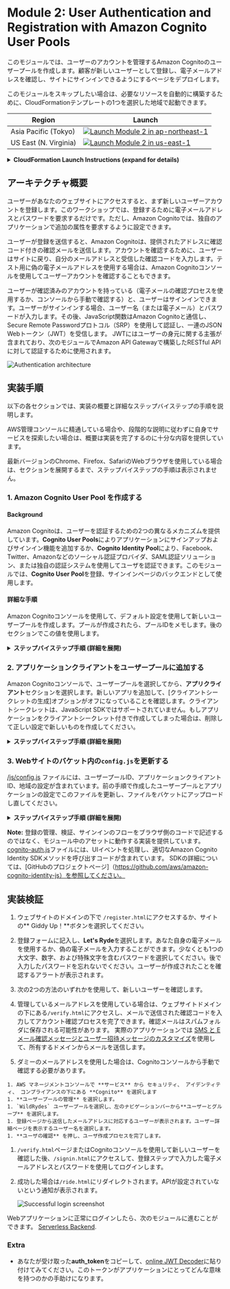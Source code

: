 # Module 2: User Authentication and Registration with Amazon Cognito User Pools

このモジュールでは、ユーザーのアカウントを管理するAmazon Cognitoのユーザープールを作成します。顧客が新しいユーザーとして登録し、電子メールアドレスを確認し、サイトにサインインできるようにするページをデプロイします。

このモジュールをスキップしたい場合は、必要なリソースを自動的に構築するために、CloudFormationテンプレートの1つを選択した地域で起動できます。

Region| Launch
------|-----
Asia Pacific (Tokyo) | [![Launch Module 2 in ap-northeast-1](http://docs.aws.amazon.com/AWSCloudFormation/latest/UserGuide/images/cloudformation-launch-stack-button.png)](https://console.aws.amazon.com/cloudformation/home?region=ap-northeast-1#/stacks/new?stackName=wildrydes-webapp-2&templateURL=https://s3.amazonaws.com/wildrydes-ap-northeast-1/WebApplication/2_UserManagement/user-management.yaml)
US East (N. Virginia) | [![Launch Module 2 in us-east-1](http://docs.aws.amazon.com/AWSCloudFormation/latest/UserGuide/images/cloudformation-launch-stack-button.png)](https://console.aws.amazon.com/cloudformation/home?region=us-east-1#/stacks/new?stackName=wildrydes-webapp-2&templateURL=https://s3.amazonaws.com/wildrydes-us-east-1/WebApplication/2_UserManagement/user-management.yaml)

<details>
<summary><strong>CloudFormation Launch Instructions (expand for details)</strong></summary><p>

1. 好みのリージョンの **Launch Stack** をクリックします。

1. テンプレートの選択ページで **次へ** をクリックします。

1. **Website Bucket Name** に モジュール１で入力した値(`wildrydes-{{あなたの名前}}` のような)を入力し、**次へ** をクリックします。

    **Note:** 前のモジュールで使用したものと同じバケット名を指定する必要があります。存在しないか、書き込みアクセス権を持たないバケット名を指定すると、CloudFormationスタックは作成中に失敗します。

    ![Speficy Details Screenshot](../images/module2-cfn-specify-details.png)

1. オプションページではすべてデフォルトのままで **次へ** をクリックします。

1. 確認ページでは "AWS CloudFormation によって IAM リソースが作成される場合があることを承認"のボックスを **チェック** し、 **作成** をクリックします。
    ![Acknowledge IAM Screenshot](../images/cfn-ack-iam.png)

    このテンプレートは、カスタムリソースを使用してAmazon Cognitoのユーザープールとクライアントを作成し、このユーザープールに接続してWebサイトのバケットにアップロードするのに必要な詳細を含む設定ファイルを生成します。テンプレートは、これらのリソースを作成し、設定ファイルをバケットにアップロードするためのアクセス権を提供するロールを作成します。

1. `wildrydes-webapp-2` スタックが `CREATE_COMPLETE` ステータスに変わるまで待ちます。

1.   次のモジュールに進む準備が整ったことを確認するには、[実装検証](#実装検証) セクションに記載されている手順に従ってください。

</p></details>

## アーキテクチャ概要

ユーザーがあなたのウェブサイトにアクセスすると、まず新しいユーザーアカウントを登録します。このワークショップでは、登録するために電子メールアドレスとパスワードを要求するだけです。ただし、Amazon Cognitoでは、独自のアプリケーションで追加の属性を要求するように設定できます。

ユーザーが登録を送信すると、Amazon Cognitoは、提供されたアドレスに確認コード付きの確認メールを送信します。アカウントを確認するために、ユーザーはサイトに戻り、自分のメールアドレスと受信した確認コードを入力します。テスト用に偽の電子メールアドレスを使用する場合は、Amazon Cognitoコンソールを使用してユーザーアカウントを確認することもできます。

ユーザーが確認済みのアカウントを持っている（電子メールの確認プロセスを使用するか、コンソールから手動で確認する）と、ユーザーはサインインできます。ユーザーがサインインする場合、ユーザー名（または電子メール）とパスワードが入力します。その後、JavaScript関数はAmazon Cognitoと通信し、Secure Remote Passwordプロトコル（SRP）を使用して認証し、一連のJSON Webトークン（JWT）を受信します。 JWTにはユーザーの身元に関する主張が含まれており、次のモジュールでAmazon API Gatewayで構築したRESTful APIに対して認証するために使用されます。

![Authentication architecture](../images/authentication-architecture.png)

## 実装手順

以下の各セクションでは、実装の概要と詳細なステップバイステップの手順を説明します。

AWS管理コンソールに精通している場合や、段階的な説明に従わずに自身でサービスを探索したい場合は、概要は実装を完了するのに十分な内容を提供しています。

最新バージョンのChrome、Firefox、SafariのWebブラウザを使用している場合は、セクションを展開するまで、ステップバイステップの手順は表示されません。

### 1. Amazon Cognito User Pool を作成する

#### Background

Amazon Cognitoは、ユーザーを認証するための2つの異なるメカニズムを提供しています。**Cognito User Pools**によりアプリケーションにサインアップおよびサインイン機能を追加するか、**Cognito Identity Pool**により、Facebook、Twitter、Amazonなどのソーシャル認証プロバイダ、SAML認証ソリューション、または独自の認証システムを使用してユーザを認証できます。このモジュールでは、**Cognito User Pool**を登録、サインインページのバックエンドとして使用します。

#### 詳細な手順

Amazon Cognitoコンソールを使用して、デフォルト設定を使用して新しいユーザープールを作成します。プールが作成されたら、プールIDをメモします。後のセクションでこの値を使用します。

<details>
<summary><strong>ステップバイステップ手順 (詳細を展開)</strong></summary
<p>

1. AWS マネージメントコンソールで **サービス** から セキュリティ、 アイデンティティ、 コンプライアンスの下にある **Cognito** を選択します。

1. **ユーザープールの管理** を選択します。

1. **ユーザープールを作成する** を選択します。

1. `WildRydes`のようなあなたのユーザープールの名前を入力し、**デフォルトを確認する**を選択してください。

    ![Create a user pool screenshot](../images/create-a-user-pool.png)

1. 確認ページで **プールの作成** をクリックします。

1. 新しく作成されたユーザープールのプールの詳細ページで、**プール ID** (`us-east-1_ygbFpYlRC`のような) をメモしておきます。

</p></details>

### 2. アプリケーションクライアントをユーザープールに追加する

Amazon Cognitoコンソールで、ユーザープールを選択してから、**アプリクライアント**セクションを選択します。新しいアプリを追加して、[クライアントシークレットの生成]オプションがオフになっていることを確認します。クライアントシークレットは、JavaScript SDKではサポートされていません。もしアプリケーションをクライアントシークレット付きで作成してしまった場合は、削除して正しい設定で新しいものを作成してください。

<details>
<summary><strong>ステップバイステップ手順 (詳細を展開)</strong></summary><p>

1. ユーザープールのプールの詳細ページの左のナビゲーションから **アプリクライアント** を選択します。

1. **アプリクライアントの追加** を選択します。

1. `WildRydesWebApp` のようなアプリクライアント名を設定します。

1. クライアントシークレットの生成オプションのチェックを**外します**。クライアントシークレットは、ブラウザベースのアプリケーションではサポートされていません。

1. **アプリクライアントの作成** を選択します。

   <kbd>![Create app client screenshot](../images/add-app.png)</kbd>

1. 新しく作成されたアプリクライアントの**App client id**(`40f3an21v98dj996sflhia83jv`のような)をメモしておきます。

</p></details>

### 3. Webサイトのバケット内の`config.js`を更新する

 [/js/config.js](../1_StaticWebHosting/website/js/config.js) ファイルには、ユーザープールID、アプリケーションクライアントID、地域の設定が含まれています。前の手順で作成したユーザープールとアプリケーションの設定でこのファイルを更新し、ファイルをバケットにアップロードし直してください。

<details>
<summary><strong>ステップバイステップ手順 (詳細を展開)</strong></summary><p>

1. Webサイトディレクトリから [config.js](../1_StaticWebHosting/website/js/config.js) を開きます。

1. `cognito`セクションを、作成したユーザープールとアプリケーションの正しい値で更新してください。

    作成したユーザープールを選択後、Amazon Cognitoコンソールのプール詳細ページから`userPoolId`を探すことができます。

     ![Pool ID](../images/pool-id.png)

    左のナビゲーションバー中の**アプリクライアント** を選択すると、`userPoolClientId`を探すことができます。

    ![Pool ID](../images/client-id.png)

    `region`の値は、あなたのユーザープールを作成したAWS Regionコードでなければなりません。例えば。バージニア州の場合は「us-east-1」、オレゴン州の場合は「us-west-2」です。使用するコードが不明な場合は、プールの詳細ページでプールのARN値を確認できます。リージョンコードはARNの `arn：aws：cognito-idp：`のすぐ後の部分です。

    更新されたconfig.jsファイルは次のようになります。ファイルの実際の値は異なることに注意してください。
    ```JavaScript
    window._config = {
        cognito: {
            userPoolId: 'us-west-2_uXboG5pAb', // e.g. us-east-2_uXboG5pAb
            userPoolClientId: '25ddkmj4v6hfsfvruhpfi7n4hv', // e.g. 25ddkmj4v6hfsfvruhpfi7n4hv
            region: 'us-west-2' // e.g. us-east-2
        },
        api: {
            invokeUrl: '' // e.g. https://rc7nyt4tql.execute-api.us-west-2.amazonaws.com/prod',
        }
    };
    ```

1. 変更した`config.js`を保存します。

1. 変更したファイルをS3にコピーします。変更したファイルだけ転送されます。

    aws s3 sync aws-serverless-workshops/WebApplication/1_StaticWebHosting/website s3://YOUR_BUCKET_NAME --region YOUR_BUCKET_REGION

</p></details>

<p>

**Note:** 登録の管理、検証、サインインのフローをブラウザ側のコードで記述するのではなく、モジュール中のアセットに動作する実装を提供しています。 [cognito-auth.js](../1_StaticWebHosting/website/js/cognito-auth.js)ファイルには、UIイベントを処理し、適切なAmazon Cognito Identity SDKメソッドを呼び出すコードが含まれています。 SDKの詳細については、[GitHubのプロジェクトページ]（https://github.com/aws/amazon-cognito-identity-js）を参照してください。

</p>

## 実装検証

1. ウェブサイトのドメインの下で `/register.html`にアクセスするか、サイトの** Giddy Up！**ボタンを選択してください。

1. 登録フォームに記入し、**Let's Ryde**を選択します。あなた自身の電子メールを使用するか、偽の電子メールを入力することができます。少なくとも1つの大文字、数字、および特殊文字を含むパスワードを選択してください。後で入力したパスワードを忘れないでください。ユーザーが作成されたことを確認するアラートが表示されます。

1. 次の2つの方法のいずれかを使用して、新しいユーザーを確認します。

  1. 管理しているメールアドレスを使用している場合は、ウェブサイトドメインの下にある`/verify.html`にアクセスし、メールで送信された確認コードを入力してアカウント確認プロセスを完了できます。確認メールはスパムフォルダに保存される可能性があります。 実際のアプリケーションでは [SMS と E メール確認メッセージとユーザー招待メッセージのカスタマイズ](https://docs.aws.amazon.com/ja_jp/cognito/latest/developerguide/cognito-user-pool-settings-message-customizations.html)を使用して、所有するドメインからメールを送信します。

  1. ダミーのメールアドレスを使用した場合は、Cognitoコンソールから手動で確認する必要があります。

    1. AWS マネージメントコンソールで **サービス** から セキュリティ、 アイデンティティ、 コンプライアンスの下にある **Cognito** を選択します
    1. **ユーザープールの管理** を選択します。
    1. `WildRydes` ユーザープールを選択し、左のナビゲーションバーから**ユーザーとグループ** を選択します。
    1. 登録ページから送信したメールアドレスに対応するユーザーが表示されます。ユーザー詳細ページを表示するユーザー名を選択します。
    1. **ユーザの確認** を押し、ユーザ作成プロセスを完了します。

1. `/verify.html`ページまたはCognitoコンソールを使用して新しいユーザーを確認した後、`/signin.html`にアクセスして、登録ステップで入力した電子メールアドレスとパスワードを使用してログインします。

1. 成功した場合は`/ride.html`にリダイレクトされます。APIが設定されていないという通知が表示されます。

    ![Successful login screenshot](../images/successful-login.png)

Webアプリケーションに正常にログインしたら、次のモジュールに進むことができます。 [Serverless Backend](../3_ServerlessBackend).

### Extra

* あなたが受け取った**auth_token**をコピーして、[online JWT Decoder](https://jwt.io/)に貼り付けてみてください。このトークンがアプリケーションにとってどんな意味を持つのかの手助けになります。


